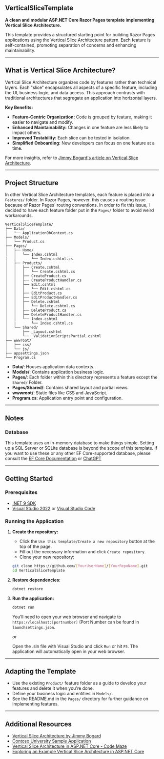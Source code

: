 ## VerticalSliceTemplate

**A clean and modular ASP.NET Core Razor Pages template implementing Vertical Slice Architecture.**

This template provides a structured starting point for building Razor Pages applications using the Vertical Slice Architecture pattern. Each feature is self-contained, promoting separation of concerns and enhancing maintainability.

---

## What is Vertical Slice Architecture?

Vertical Slice Architecture organizes code by features rather than technical layers. Each "slice" encapsulates all aspects of a specific feature, including the UI, business logic, and data access. This approach contrasts with traditional architectures that segregate an application into horizontal layers.

**Key Benefits:**

* **Feature-Centric Organization:** Code is grouped by feature, making it easier to navigate and modify.
* **Enhanced Maintainability:** Changes in one feature are less likely to impact others.
* **Improved Testability:** Each slice can be tested in isolation.
* **Simplified Onboarding:** New developers can focus on one feature at a time.

For more insights, refer to [Jimmy Bogard's article on Vertical Slice Architecture](https://www.jimmybogard.com/vertical-slice-architecture/).

---

## Project Structure

In other Vertical Slice Architecture templates, each feature is placed into a `Features/` folder. In Razor Pages, however, this causes a routing issue because of Razor Pages' routing conventions. In order to fix this issue, I decided to have each feature folder put in the `Pages/` folder to avoid weird workarounds.

```
VerticalSliceTemplate/
├── Data/
│   └── ApplicationDbContext.cs
├── Models/
│   └── Product.cs
├── Pages/
│   ├── Home/
│   │   └── Index.cshtml
|   │       └── Index.cshtml.cs
│   ├── Products/
│   │   ├── Create.cshtml
│   │   │   └── Create.cshtml.cs
│   │   ├── CreateProduct.cs
│   │   ├── CreateProductHandler.cs
│   │   ├── Edit.cshtml
│   │   │   └── Edit.cshtml.cs
│   │   ├── EditProduct.cs
│   │   ├── EditProductHandler.cs
│   │   ├── Delete.cshtml
│   │   │   └── Delete.cshtml.cs
│   │   ├── DeleteProduct.cs
│   │   ├── DeleteProductHandler.cs
│   │   └── Index.cshtml
│   |       └── Index.cshtml.cs
│   └── Shared/
│       ├── _Layout.cshtml
│       └── _ValidationScriptsPartial.cshtml
├── wwwroot/
│   ├── css/
│   └── js/
├── appsettings.json
└── Program.cs
```

* **Data/**: Houses application data contexts.
* **Models/**: Contains application business logic.
* **Pages/**: Each folder within this directory represents a feature except the `Shared/` Folder.
* **Pages/Shared/**: Contains shared layout and partial views.
* **wwwroot/**: Static files like CSS and JavaScript.
* **Program.cs**: Application entry point and configuration.

---
## Notes

### Database
This template uses an in-memory database to make things simple. Setting up a SQL Server or SQLite database is beyond the scope of this template. If you want to use these or any other EF Core-supported database, please consult the [EF Core Documentation](https://learn.microsoft.com/en-us/ef/) or [ChatGPT](https://chatgpt.com)

---

## Getting Started

### Prerequisites

* [.NET 9 SDK](https://dotnet.microsoft.com/download/dotnet/9.0)
* [Visual Studio 2022](https://visualstudio.microsoft.com/vs/) or [Visual Studio Code](https://code.visualstudio.com/)

### Running the Application

1. **Create the repository:**

   * Click the `Use this template/Create a new repository` button at the top of the page.
   * Fill out the necessary information and click `Create repository`.
   * Clone your new repository:
   
   ```bash
   git clone https://github.com/[YourUserName]/[YourRepoName].git
   cd VerticalSliceTemplate
   ```

2. **Restore dependencies:**

   ```bash
   dotnet restore
   ```

3. **Run the application:**

   ```bash
   dotnet run
   ```
   You'll need to open your web browser and navigate to `https://localhost:[portnumber]` (Port Number can be found in `launchsettings.json`.

   _or_

   Open the .sln file with Visual Studio and click `Run` or hit `F5`.
   The application will automatically open in your web browser.

---

## Adapting the Template

* Use the existing `Product/` feature folder as a guide to develop your features and delete it when you're done.
* Define your business logic and entities in `Models/`.
* See the README.md in the `Pages/` directory for further guidance on implementing features.

---

## Additional Resources

* [Vertical Slice Architecture by Jimmy Bogard](https://www.jimmybogard.com/vertical-slice-architecture/)
* [Contoso University Sample Application](https://github.com/jbogard/ContosoUniversityDotNetCore-Pages)
* [Vertical Slice Architecture in ASP.NET Core - Code Maze](https://code-maze.com/vertical-slice-architecture-aspnet-core/)
* [Exploring an Example Vertical Slice Architecture in ASP.NET Core](https://www.codeproject.com/Articles/5373971/Exploring-an-Example-Vertical-Slice-Architecture-i)
